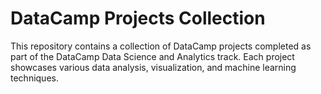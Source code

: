 # DataCamp Projects Collection

This repository contains a collection of DataCamp projects completed as part of the DataCamp Data Science and Analytics track. Each project showcases various data analysis, visualization, and machine learning techniques.
